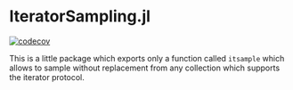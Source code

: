 # IteratorSampling.jl

[![codecov](https://codecov.io/github/Tortar/IteratorSampling.jl/graph/badge.svg?token=F8W0MC53Z0)](https://codecov.io/github/Tortar/IteratorSampling.jl)

This is a little package which exports only a function called `itsample` which allows to sample without replacement
from any collection which supports the iterator protocol.
